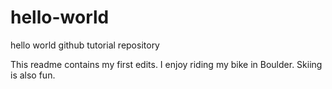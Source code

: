 # hello-world
hello world github tutorial repository

This readme contains my first edits.
I enjoy riding my bike in Boulder.
Skiing is also fun.
